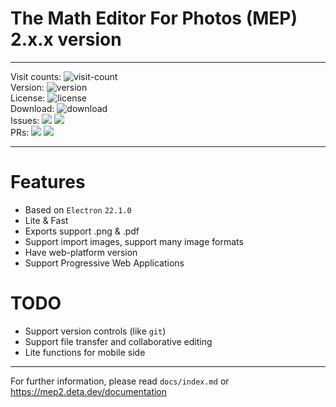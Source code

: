 # The Math Editor For Photos (MEP) 2.x.x version
- - -
Visit counts: ![visit-count](https://profile-counter.glitch.me/lihugang-MEP2/count.svg)  
Version: ![version](https://img.shields.io/github/package-json/v/lihugang/mep2)  
License: ![license](https://img.shields.io/github/license/lihugang/mep2)  
Download: ![download](https://img.shields.io/github/downloads/lihugang/mep2/total)  
Issues: ![](https://img.shields.io/github/issues/lihugang/mep2) ![](https://img.shields.io/github/issues-closed/lihugang/mep2)  
PRs: ![](https://img.shields.io/github/issues-pr/lihugang/mep2) ![](https://img.shields.io/github/issues-pr-closed/lihugang/mep2)  
- - -
# Features
- Based on `Electron` `22.1.0`
- Lite & Fast
- Exports support .png & .pdf
- Support import images, support many image formats
- Have web-platform version
- Support Progressive Web Applications
# TODO
- Support version controls (like `git`)
- Support file transfer and collaborative editing
- Lite functions for mobile side
- - -
For further information, please read `docs/index.md` or <https://mep2.deta.dev/documentation>